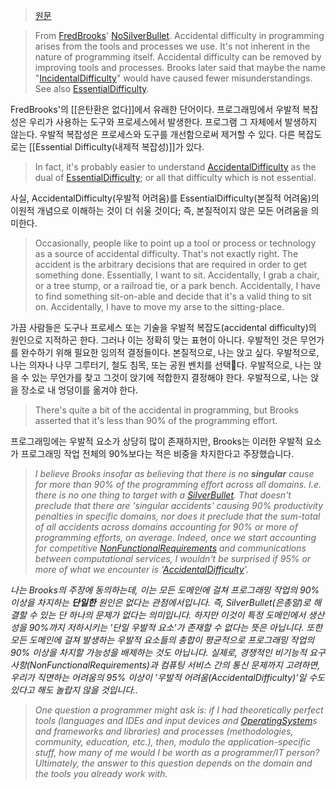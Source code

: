 > [원문](https://wiki.c2.com/?AccidentalDifficulty)

> From [FredBrooks](https://wiki.c2.com/?FredBrooks)' [NoSilverBullet](https://wiki.c2.com/?NoSilverBullet). Accidental difficulty in programming arises from the tools and processes we use. It's not inherent in the nature of programming itself. Accidental difficulty can be removed by improving tools and processes. Brooks later said that maybe the name "[IncidentalDifficulty](https://wiki.c2.com/?IncidentalDifficulty)" would have caused fewer misunderstandings. See also [EssentialDifficulty](https://wiki.c2.com/?EssentialDifficulty).

FredBrooks'의 [[은탄환은 없다]]에서 유래한 단어이다. 프로그래밍에서 우발적 복잡성은 우리가 사용하는 도구와 프로세스에서 발생한다. 프로그램 그 자체에서 발생하지 않는다. 우발적 복잡성은 프로세스와 도구를 개선함으로써 제거할 수 있다. 다른 복잡도로는 [[Essential Difficulty(내제적 복잡성)]]가 있다.

> In fact, it's probably easier to understand [AccidentalDifficulty](https://wiki.c2.com/?AccidentalDifficulty) as the dual of [EssentialDifficulty](https://wiki.c2.com/?EssentialDifficulty); or all that difficulty which is not essential.

사실, AccidentalDifficulty(우발적 어려움)를 EssentialDifficulty(본질적 어려움)의 이원적 개념으로 이해하는 것이 더 쉬울 것이다; 즉, 본질적이지 않은 모든 어려움을 의미한다.

> Occasionally, people like to point up a tool or process or technology as a source of accidental difficulty. That's not exactly right. The accident is the arbitrary decisions that are required in order to get something done. Essentially, I want to sit. Accidentally, I grab a chair, or a tree stump, or a railroad tie, or a park bench. Accidentally, I have to find something sit-on-able and decide that it's a valid thing to sit on. Accidentally, I have to move my arse to the sitting-place.

가끔 사람들은 도구나 프로세스 또는 기술을 우발적 복잡도(accidental difficulty)의 원인으로 지적하곤 한다. 그러나 이는 정확히 맞는 표현이 아니다. 우발적인 것은 무언가를 완수하기 위해 필요한 임의적 결정들이다. 본질적으로, 나는 앉고 싶다. 우발적으로, 나는 의자나 나무 그루터기, 철도 침목, 또는 공원 벤치를 선택다. 우발적으로, 나는 앉을 수 있는 무언가를 찾고 그것이 앉기에 적합한지 결정해야 한다. 우발적으로, 나는 앉을 장소로 내 엉덩이를 옮겨야 한다.

> There's quite a bit of the accidental in programming, but Brooks asserted that it's less than 90% of the programming effort.

프로그래밍에는 우발적 요소가 상당히 많이 존재하지만, Brooks는 이러한 우발적 요소가 프로그래밍 작업 전체의 90%보다는 적은 비중을 차지한다고 주장했습니다.

> _I believe Brooks insofar as believing that there is no **singular** cause for more than 90% of the programming effort across all domains. I.e. there is no one thing to target with a [SilverBullet](https://wiki.c2.com/?SilverBullet). That doesn't preclude that there are 'singular accidents' causing 90% productivity penalties in specific domains, nor does it preclude that the sum-total of all accidents across domains accounting for 90% or more of programming efforts, on average. Indeed, once we start accounting for competitive [NonFunctionalRequirements](https://wiki.c2.com/?NonFunctionalRequirements) and communications between computational services, I wouldn't be surprised if 95% or more of what we encounter is '[AccidentalDifficulty](https://wiki.c2.com/?AccidentalDifficulty)'._

_나는 Brooks의 주장에 동의하는데, 이는 모든 도메인에 걸쳐 프로그래밍 작업의 90% 이상을 차지하는 **단일한** 원인은 없다는 관점에서입니다. 즉, SilverBullet(은총알)로 해결할 수 있는 단 하나의 문제가 없다는 의미입니다. 하지만 이것이 특정 도메인에서 생산성을 90%까지 저하시키는 '단일 우발적 요소'가 존재할 수 없다는 뜻은 아닙니다. 또한 모든 도메인에 걸쳐 발생하는 우발적 요소들의 총합이 평균적으로 프로그래밍 작업의 90% 이상을 차지할 가능성을 배제하는 것도 아닙니다. 실제로, 경쟁적인 비기능적 요구사항(NonFunctionalRequirements)과 컴퓨팅 서비스 간의 통신 문제까지 고려하면, 우리가 직면하는 어려움의 95% 이상이 '우발적 어려움(AccidentalDifficulty)'일 수도 있다고 해도 놀랍지 않을 것입니다.._

> _One question a programmer might ask is: if I had theoretically perfect tools (languages and IDEs and input devices and [OperatingSystem](https://wiki.c2.com/?OperatingSystem)s and frameworks and libraries) and processes (methodologies, community, education, etc.), then, modulo the application-specific stuff, how many of me would I be worth as a programmer/IT person? Ultimately, the answer to this question depends on the domain and the tools you already work with._

